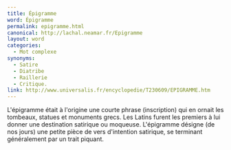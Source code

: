 ```yaml
---
title: Épigramme
word: Épigramme
permalink: epigramme.html
canonical: http://lachal.neamar.fr/Epigramme
layout: word
categories:
  - Mot complexe
synonyms:
  - Satire
  - Diatribe
  - Raillerie
  - Critique.
link: http://www.universalis.fr/encyclopedie/T230609/EPIGRAMME.htm
---
```


L'épigramme était à l'origine une courte phrase (inscription) qui en ornait les tombeaux, statues et monuments grecs. Les Latins furent les premiers à lui donner une destination satirique ou moqueuse.
L'épigramme désigne (de nos jours) une petite pièce de vers d'intention satirique, se terminant généralement par un trait piquant.

